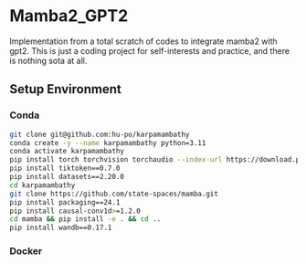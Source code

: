 # Mamba2_GPT2
Implementation from a total scratch of codes to integrate mamba2 with gpt2. This is just a coding project for self-interests and practice, and there is nothing sota at all.

## Setup Environment 
### Conda
```bash 
git clone git@github.com:hu-po/karpamambathy
conda create -y --name karpamambathy python=3.11
conda activate karpamambathy
pip install torch torchvision torchaudio --index-url https://download.pytorch.org/whl/cu121
pip install tiktoken==0.7.0
pip install datasets==2.20.0
cd karpamambathy
git clone https://github.com/state-spaces/mamba.git
pip install packaging==24.1
pip install causal-conv1d>=1.2.0
cd mamba && pip install -e . && cd ..
pip install wandb==0.17.1
```

### Docker